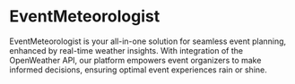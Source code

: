 # EventMeteorologist
EventMeteorologist is your all-in-one solution for seamless event planning, enhanced by real-time weather insights. With integration of the OpenWeather API, our platform empowers event organizers to make informed decisions, ensuring optimal event experiences rain or shine. 
